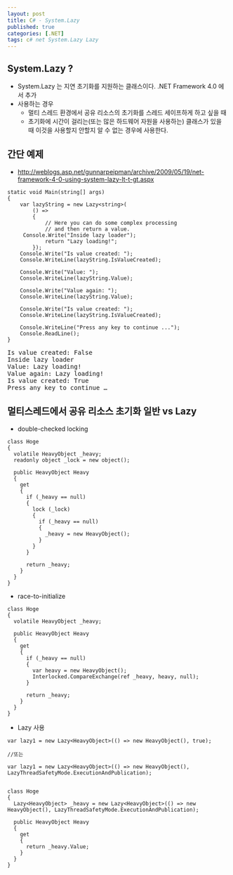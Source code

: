 ```yaml
---
layout: post
title: C# - System.Lazy
published: true
categories: [.NET]
tags: c# net System.Lazy Lazy
---
```

## System.Lazy<T> ?
- System.Lazy<T> 는 지연 초기화를 지원하는 클래스이다. .NET Framework 4.0 에서 추가
- 사용하는 경우
    - 멀티 스레드 환경에서 공유 리소스의 초기화를 스레드 세이프하게 하고 싶을 때
    - 초기화에 시간이 걸리는(또는 많은 하드웨어 자원을 사용하는) 클래스가 있을 때 이것을 사용할지 안할지 알 수 없는 경우에 사용한다.
  
  
  
## 간단 예제
- http://weblogs.asp.net/gunnarpeipman/archive/2009/05/19/net-framework-4-0-using-system-lazy-lt-t-gt.aspx
  
```
static void Main(string[] args)
{
    var lazyString = new Lazy<string>(
        () =>
        {
            // Here you can do some complex processing
            // and then return a value.
     Console.Write("Inside lazy loader");
            return "Lazy loading!";
        });
    Console.Write("Is value created: ");
    Console.WriteLine(lazyString.IsValueCreated);

    Console.Write("Value: ");
    Console.WriteLine(lazyString.Value);

    Console.Write("Value again: ");
    Console.WriteLine(lazyString.Value);

    Console.Write("Is value created: ");
    Console.WriteLine(lazyString.IsValueCreated);

    Console.WriteLine("Press any key to continue ...");
    Console.ReadLine();
}
```
  
<pre>
Is value created: False
Inside lazy loader
Value: Lazy loading!
Value again: Lazy loading!
Is value created: True
Press any key to continue …
</pre>
  
  
  
## 멀티스레드에서 공유 리소스 초기화 일반 vs Lazy<T>
- double-checked locking
  
```
class Hoge
{
  volatile HeavyObject _heavy;
  readonly object _lock = new object();

  public HeavyObject Heavy
  {
    get
    {
      if (_heavy == null)
      {
        lock (_lock)
        {
          if (_heavy == null)
          {
            _heavy = new HeavyObject();
          }
        }
      }

      return _heavy;
    }
  }
}
```
  
- race-to-initialize
  
```
class Hoge
{
  volatile HeavyObject _heavy;

  public HeavyObject Heavy
  {
    get
    {
      if (_heavy == null)
      {
        var heavy = new HeavyObject();
        Interlocked.CompareExchange(ref _heavy, heavy, null);
      }

      return _heavy;
    }
  }
}
```
  
- Lazy<T> 사용
  
```
var lazy1 = new Lazy<HeavyObject>(() => new HeavyObject(), true); 

//또는

var lazy1 = new Lazy<HeavyObject>(() => new HeavyObject(), LazyThreadSafetyMode.ExecutionAndPublication); 


class Hoge
{
  Lazy<HeavyObject> _heavy = new Lazy<HeavyObject>(() => new HeavyObject(), LazyThreadSafetyMode.ExecutionAndPublication);

  public HeavyObject Heavy
  {
    get
    {
      return _heavy.Value;
    }
  }
}
```
  
